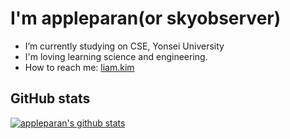 # I'm appleparan(or skyobserver)

- I’m currently studying on CSE, Yonsei University
- I'm loving learning science and engineering. 
- How to reach me: [liam.kim](https://liam.kim)

## GitHub stats

[![appleparan's github stats](https://github-readme-stats.vercel.app/api?username=appleparan&theme=tokyonight&show_icons=true&count_private=true)](https://github.com/anuraghazra/github-readme-stats)

